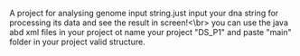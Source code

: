 A project for analysing genome input string.just input your dna string for processing its data and see the result in screen!<\br>
you can use the java abd xml files in your project ot name your project "DS_P1" and paste "main" folder in your project valid structure.
